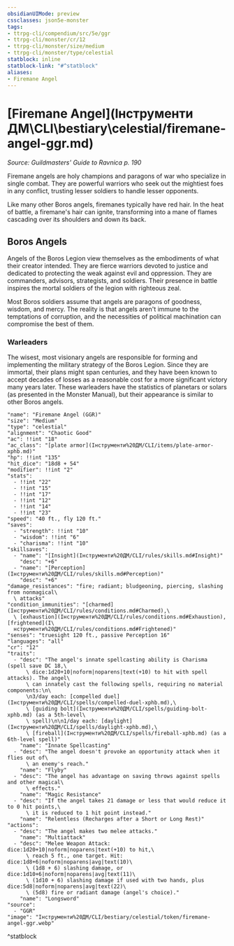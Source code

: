 ```yaml
---
obsidianUIMode: preview
cssclasses: json5e-monster
tags:
- ttrpg-cli/compendium/src/5e/ggr
- ttrpg-cli/monster/cr/12
- ttrpg-cli/monster/size/medium
- ttrpg-cli/monster/type/celestial
statblock: inline
statblock-link: "#^statblock"
aliases:
- Firemane Angel
---
```

# [Firemane Angel](Інструменти ДМ\CLI\bestiary\celestial/firemane-angel-ggr.md)
*Source: Guildmasters' Guide to Ravnica p. 190*  

Firemane angels are holy champions and paragons of war who specialize in single combat. They are powerful warriors who seek out the mightiest foes in any conflict, trusting lesser soldiers to handle lesser opponents.

Like many other Boros angels, firemanes typically have red hair. In the heat of battle, a firemane's hair can ignite, transforming into a mane of flames cascading over its shoulders and down its back.

## Boros Angels

Angels of the Boros Legion view themselves as the embodiments of what their creator intended. They are fierce warriors devoted to justice and dedicated to protecting the weak against evil and oppression. They are commanders, advisors, strategists, and soldiers. Their presence in battle inspires the mortal soldiers of the legion with righteous zeal.

Most Boros soldiers assume that angels are paragons of goodness, wisdom, and mercy. The reality is that angels aren't immune to the temptations of corruption, and the necessities of political machination can compromise the best of them.

### Warleaders

The wisest, most visionary angels are responsible for forming and implementing the military strategy of the Boros Legion. Since they are immortal, their plans might span centuries, and they have been known to accept decades of losses as a reasonable cost for a more significant victory many years later. These warleaders have the statistics of planetars or solars (as presented in the Monster Manual), but their appearance is similar to other Boros angels.

```statblock
"name": "Firemane Angel (GGR)"
"size": "Medium"
"type": "celestial"
"alignment": "Chaotic Good"
"ac": !!int "18"
"ac_class": "[plate armor](Інструменти%20ДМ/CLI/items/plate-armor-xphb.md)"
"hp": !!int "135"
"hit_dice": "18d8 + 54"
"modifier": !!int "2"
"stats":
  - !!int "22"
  - !!int "15"
  - !!int "17"
  - !!int "12"
  - !!int "14"
  - !!int "23"
"speed": "40 ft., fly 120 ft."
"saves":
  - "strength": !!int "10"
  - "wisdom": !!int "6"
  - "charisma": !!int "10"
"skillsaves":
  - "name": "[Insight](Інструменти%20ДМ/CLI/rules/skills.md#Insight)"
    "desc": "+6"
  - "name": "[Perception](Інструменти%20ДМ/CLI/rules/skills.md#Perception)"
    "desc": "+6"
"damage_resistances": "fire; radiant; bludgeoning, piercing, slashing from nonmagical\
  \ attacks"
"condition_immunities": "[charmed](Інструменти%20ДМ/CLI/rules/conditions.md#Charmed),\
  \ [exhaustion](Інструменти%20ДМ/CLI/rules/conditions.md#Exhaustion), [frightened](І\
  нструменти%20ДМ/CLI/rules/conditions.md#Frightened)"
"senses": "truesight 120 ft., passive Perception 16"
"languages": "all"
"cr": "12"
"traits":
  - "desc": "The angel's innate spellcasting ability is Charisma (spell save DC 18,\
      \ dice:1d20+10|noform|noparens|text(+10) to hit with spell attacks). The angel\
      \ can innately cast the following spells, requiring no material components:\n\
      \n3/day each: [compelled duel](Інструменти%20ДМ/CLI/spells/compelled-duel-xphb.md),\
      \ [guiding bolt](Інструменти%20ДМ/CLI/spells/guiding-bolt-xphb.md) (as a 5th-level\
      \ spell)\n\n1/day each: [daylight](Інструменти%20ДМ/CLI/spells/daylight-xphb.md),\
      \ [fireball](Інструменти%20ДМ/CLI/spells/fireball-xphb.md) (as a 6th-level spell)"
    "name": "Innate Spellcasting"
  - "desc": "The angel doesn't provoke an opportunity attack when it flies out of\
      \ an enemy's reach."
    "name": "Flyby"
  - "desc": "The angel has advantage on saving throws against spells and other magical\
      \ effects."
    "name": "Magic Resistance"
  - "desc": "If the angel takes 21 damage or less that would reduce it to 0 hit points,\
      \ it is reduced to 1 hit point instead."
    "name": "Relentless (Recharges after a Short or Long Rest)"
"actions":
  - "desc": "The angel makes two melee attacks."
    "name": "Multiattack"
  - "desc": "Melee Weapon Attack: dice:1d20+10|noform|noparens|text(+10) to hit,\
      \ reach 5 ft., one target. Hit: dice:1d8+6|noform|noparens|avg|text(10)\
      \ (1d8 + 6) slashing damage, or dice:1d10+6|noform|noparens|avg|text(11)\
      \ (1d10 + 6) slashing damage if used with two hands, plus dice:5d8|noform|noparens|avg|text(22)\
      \ (5d8) fire or radiant damage (angel's choice)."
    "name": "Longsword"
"source":
  - "GGR"
"image": "Інструменти%20ДМ/CLI/bestiary/celestial/token/firemane-angel-ggr.webp"
```
^statblock